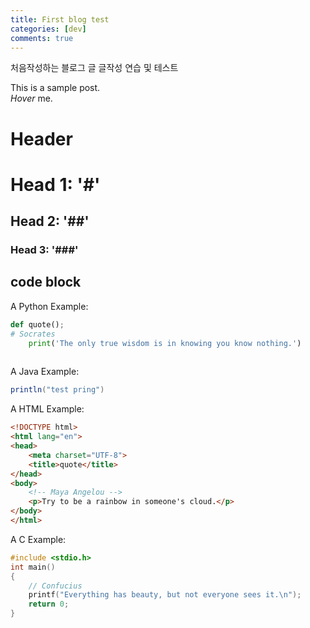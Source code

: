 ```yaml
---
title: First blog test
categories: [dev]
comments: true
---
```


처음작성하는 블로그 글
글작성 연습 및 테스트

This is a sample post.<br>
<dfn info="You can add extra information">Hover</dfn> me.

# Header
# Head 1: '#'
## Head 2: '##'
### Head 3: '###'

## code block

A Python Example:

```python
def quote();
# Socrates
    print('The only true wisdom is in knowing you know nothing.')
    
```
A Java Example:

```java
println("test pring")
```

A HTML Example:

```html
<!DOCTYPE html>
<html lang="en">
<head>
    <meta charset="UTF-8">
    <title>quote</title>
</head>
<body>
    <!-- Maya Angelou -->
    <p>Try to be a rainbow in someone's cloud.</p>
</body>
</html>
```

A C Example:

```c
#include <stdio.h>
int main()
{
    // Confucius
    printf("Everything has beauty, but not everyone sees it.\n");
    return 0;
}
```